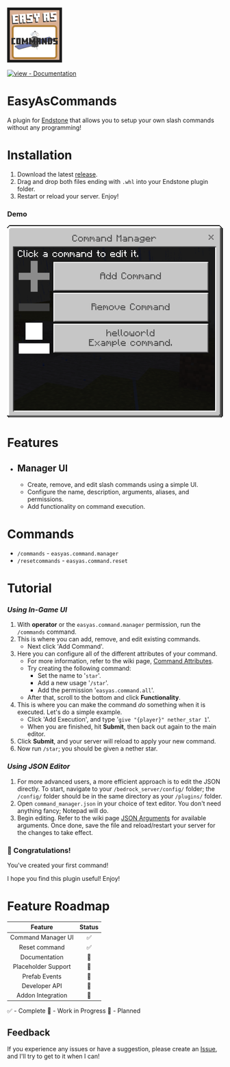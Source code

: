<a href="../../"><img src="./images/badge.png?raw=true" width="128"></a><br>
<div align="left">
  
[![view - Documentation](https://img.shields.io/badge/view-Documentation-blue?style=for-the-badge)](../../wiki/ "Go to project documentation")

</div>

# EasyAsCommands
A plugin for [Endstone](https://github.com/EndstoneMC/endstone) that allows you to setup your own slash commands without any programming!

# Installation
1) Download the latest [release](../../releases).
2) Drag and drop both files ending with `.whl` into your Endstone plugin folder.
3) Restart or reload your server. Enjoy!

### Demo
<img src="./images/mdemo.png?raw=true">

# Features
- ## Manager UI
  - Create, remove, and edit slash commands using a simple UI.
  - Configure the name, description, arguments, aliases, and permissions.
  - Add functionality on command execution.

# Commands
- `/commands` - `easyas.command.manager`
- `/resetcommands` - `easyas.command.reset`

# Tutorial
### *Using In-Game UI*
1) With **operator** or the `easyas.command.manager` permission, run the `/commands` command.
2) This is where you can add, remove, and edit existing commands.
   - Next click 'Add Command'.
3) Here you can configure all of the different attributes of your command.
   - For more information, refer to the wiki page, [Command Attributes](../../wiki/Command-Attributes).
   - Try creating the following command:
     - Set the name to '`star`'.
     - Add a new usage '`/star`'.
     - Add the permission '`easyas.command.all`'.
   - After that, scroll to the bottom and click **Functionality**.
4) This is where you can make the command *do* something when it is executed. Let's do a simple example.
   - Click 'Add Execution', and type '`give "{player}" nether_star 1`'.
   - When you are finished, hit **Submit**, then back out again to the main editor.
5) Click **Submit**, and your server will reload to apply your new command.
6) Now run `/star`; you should be given a nether star.

### *Using JSON Editor*
1) For more advanced users, a more efficient approach is to edit the JSON directly.
To start, navigate to your `/bedrock_server/config/` folder; the `/config/` folder should be in the same directory as your `/plugins/` folder.
2) Open `command_manager.json` in your choice of text editor. You don't need anything fancy; Notepad will do.
3) Begin editing. Refer to the wiki page [JSON Arguments](../../wiki/JSON-Arguments) for available arguments.
Once done, save the file and reload/restart your server for the changes to take effect.

### 🥳 Congratulations!
You've created your first command!

I hope you find this plugin useful! Enjoy!

# Feature Roadmap
**Feature**|**Status**
:-----:|:-----:
Command Manager UI|✅
Reset command|✅
Documentation|🔷
Placeholder Support|🔷
Prefab Events|🔶
Developer API|🔶
Addon Integration|🔶

✅ - Complete
🔷 - Work in Progress
🔶 - Planned

## Feedback
If you experience any issues or have a suggestion, please create an [Issue](../../issues), and I'll try to get to it when I can!

